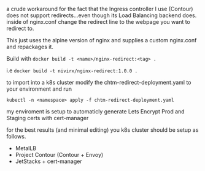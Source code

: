 a crude workaround for the fact that the Ingress controller I use (Contour) does not support redirects...even though its Load Balancing backend does.
inside of nginx.conf change the redirect line to the webpage you want to redirect to.

This just uses the alpine version of nginx and supplies a custom nginx.conf and repackages it.

Build with
`docker build -t <name>/nginx-redirect:<tag> .`

i.e
`docker build -t nivirx/nginx-redirect:1.0.0 .`

to import into a k8s cluster modify the chtm-redirect-deployment.yaml to your environment and run

`kubectl -n <namespace> apply -f chtm-redirect-deployment.yaml`

my enviroment is setup to automaticly generate Lets Encrypt Prod and Staging certs
with cert-manager

for the best results (and minimal editing) you k8s cluster should be setup as follows.

- MetalLB
- Project Contour (Contour + Envoy)
- JetStacks + cert-manager
